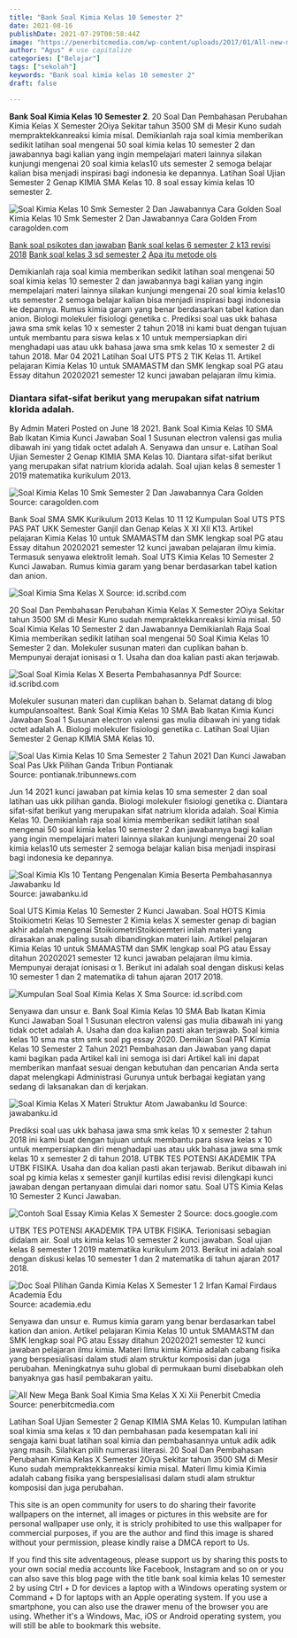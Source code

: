 ```yaml
---
title: "Bank Soal Kimia Kelas 10 Semester 2"
date: 2021-08-16
publishDate: 2021-07-29T00:58:44Z
image: "https://penerbitcmedia.com/wp-content/uploads/2017/01/All-new-mega-bank-soal-kimia.jpg"
author: "Agus" # use capitalize
categories: ["Belajar"]
tags: ["sekolah"]
keywords: "Bank soal kimia kelas 10 semester 2"
draft: false

---
```

<script type='text/javascript' src='//pl15944992.alternativecpmgate.com/6c/6f/d6/6c6fd630211742b4db132bd23b46b946.js'></script>
<script type='text/javascript' src='//pl15944975.alternativecpmgate.com/86/71/9a/86719ae0c65e9b2f7eb2905a08638c06.js'></script>
**Bank Soal Kimia Kelas 10 Semester 2**. 20 Soal Dan Pembahasan Perubahan Kimia Kelas X Semester 2Oiya Sekitar tahun 3500 SM di Mesir Kuno sudah mempraktekkanreaksi kimia misal. Demikianlah raja soal kimia memberikan sedikit latihan soal mengenai 50 soal kimia kelas 10 semester 2 dan jawabannya bagi kalian yang ingin mempelajari materi lainnya silakan kunjungi mengenai 20 soal kimia kelas10 uts semester 2 semoga belajar kalian bisa menjadi inspirasi bagi indonesia ke depannya. Latihan Soal Ujian Semester 2 Genap KIMIA SMA Kelas 10. 8 soal essay kimia kelas 10 semester 2.

![Soal Kimia Kelas 10 Smk Semester 2 Dan Jawabannya Cara Golden](https://image.slidesharecdn.com/soallatihankelasxisemester2part2-130517015140-phpapp01/95/soal-latihan-kelas-xi-semester-2-part-2-1-638.jpg?cb=1368773602 "Soal Kimia Kelas 10 Smk Semester 2 Dan Jawabannya Cara Golden")
Soal Kimia Kelas 10 Smk Semester 2 Dan Jawabannya Cara Golden From caragolden.com

[Bank soal psikotes dan jawaban](/bank-soal-psikotes-dan-jawaban/)
[Bank soal kelas 6 semester 2 k13 revisi 2018](/bank-soal-kelas-6-semester-2-k13-revisi-2018/)
[Bank soal kelas 3 sd semester 2](/bank-soal-kelas-3-sd-semester-2/)
[Apa itu metode ols](/apa-itu-metode-ols/)

Demikianlah raja soal kimia memberikan sedikit latihan soal mengenai 50 soal kimia kelas 10 semester 2 dan jawabannya bagi kalian yang ingin mempelajari materi lainnya silakan kunjungi mengenai 20 soal kimia kelas10 uts semester 2 semoga belajar kalian bisa menjadi inspirasi bagi indonesia ke depannya. Rumus kimia garam yang benar berdasarkan tabel kation dan anion. Biologi molekuler fisiologi genetika c. Prediksi soal uas ukk bahasa jawa sma smk kelas 10 x semester 2 tahun 2018 ini kami buat dengan tujuan untuk membantu para siswa kelas x 10 untuk mempersiapkan diri menghadapi uas atau ukk bahasa jawa sma smk kelas 10 x semester 2 di tahun 2018. Mar 04 2021 Latihan Soal UTS PTS 2 TIK Kelas 11. Artikel pelajaran Kimia Kelas 10 untuk SMAMASTM dan SMK lengkap soal PG atau Essay ditahun 20202021 semester 12 kunci jawaban pelajaran ilmu kimia.

### Diantara sifat-sifat berikut yang merupakan sifat natrium klorida adalah.

By Admin Materi Posted on June 18 2021. Bank Soal Kimia Kelas 10 SMA Bab Ikatan Kimia Kunci Jawaban Soal 1 Susunan electron valensi gas mulia dibawah ini yang tidak octet adalah A. Senyawa dan unsur e. Latihan Soal Ujian Semester 2 Genap KIMIA SMA Kelas 10. Diantara sifat-sifat berikut yang merupakan sifat natrium klorida adalah. Soal ujian kelas 8 semester 1 2019 matematika kurikulum 2013.


![Soal Kimia Kelas 10 Smk Semester 2 Dan Jawabannya Cara Golden](https://image.slidesharecdn.com/soallatihankelasxisemester2part2-130517015140-phpapp01/95/soal-latihan-kelas-xi-semester-2-part-2-1-638.jpg?cb=1368773602 "Soal Kimia Kelas 10 Smk Semester 2 Dan Jawabannya Cara Golden")
Source: caragolden.com

Bank Soal SMA SMK Kurikulum 2013 Kelas 10 11 12 Kumpulan Soal UTS PTS PAS PAT UKK Semester Ganjil dan Genap Kelas X XI XII K13. Artikel pelajaran Kimia Kelas 10 untuk SMAMASTM dan SMK lengkap soal PG atau Essay ditahun 20202021 semester 12 kunci jawaban pelajaran ilmu kimia. Termasuk senyawa elektrolit lemah. Soal UTS Kimia Kelas 10 Semester 2 Kunci Jawaban. Rumus kimia garam yang benar berdasarkan tabel kation dan anion.

![Soal Kimia Sma Kelas X](https://imgv2-1-f.scribdassets.com/img/document/121406845/original/3904ef0dd7/1623539371?v=1 "Soal Kimia Sma Kelas X")
Source: id.scribd.com

20 Soal Dan Pembahasan Perubahan Kimia Kelas X Semester 2Oiya Sekitar tahun 3500 SM di Mesir Kuno sudah mempraktekkanreaksi kimia misal. 50 Soal Kimia Kelas 10 Semester 2 dan Jawabannya Demikianlah Raja Soal Kimia memberikan sedikit latihan soal mengenai 50 Soal Kimia Kelas 10 Semester 2 dan. Molekuler susunan materi dan cuplikan bahan b. Mempunyai derajat ionisasi α 1. Usaha dan doa kalian pasti akan terjawab.

![Soal Soal Kimia Kelas X Beserta Pembahasannya Pdf](https://imgv2-1-f.scribdassets.com/img/document/196309608/original/908a40c18f/1628420247?v=1 "Soal Soal Kimia Kelas X Beserta Pembahasannya Pdf")
Source: id.scribd.com

Molekuler susunan materi dan cuplikan bahan b. Selamat datang di blog kumpulansoaltest. Bank Soal Kimia Kelas 10 SMA Bab Ikatan Kimia Kunci Jawaban Soal 1 Susunan electron valensi gas mulia dibawah ini yang tidak octet adalah A. Biologi molekuler fisiologi genetika c. Latihan Soal Ujian Semester 2 Genap KIMIA SMA Kelas 10.

![Soal Uas Kimia Kelas 10 Sma Semester 2 Tahun 2021 Dan Kunci Jawaban Soal Pas Ukk Pilihan Ganda Tribun Pontianak](https://cdn-2.tstatic.net/pontianak/foto/bank/images/soal-uas-kimia-kelas-10-sma-semester-2-tahun-2021.jpg "Soal Uas Kimia Kelas 10 Sma Semester 2 Tahun 2021 Dan Kunci Jawaban Soal Pas Ukk Pilihan Ganda Tribun Pontianak")
Source: pontianak.tribunnews.com

Jun 14 2021 kunci jawaban pat kimia kelas 10 sma semester 2 dan soal latihan uas ukk pilihan ganda. Biologi molekuler fisiologi genetika c. Diantara sifat-sifat berikut yang merupakan sifat natrium klorida adalah. Soal Kimia Kelas 10. Demikianlah raja soal kimia memberikan sedikit latihan soal mengenai 50 soal kimia kelas 10 semester 2 dan jawabannya bagi kalian yang ingin mempelajari materi lainnya silakan kunjungi mengenai 20 soal kimia kelas10 uts semester 2 semoga belajar kalian bisa menjadi inspirasi bagi indonesia ke depannya.

![Soal Kimia Kls 10 Tentang Pengenalan Kimia Beserta Pembahasannya Jawabanku Id](https://i0.wp.com/imgv2-1-f.scribdassets.com/img/document/128193943/original/d57f83dcaa/1565314354?v=1?resize=650,400 "Soal Kimia Kls 10 Tentang Pengenalan Kimia Beserta Pembahasannya Jawabanku Id")
Source: jawabanku.id

Soal UTS Kimia Kelas 10 Semester 2 Kunci Jawaban. Soal HOTS Kimia Stoikiometri Kelas 10 Semester 2 Kimia kelas X semester genap di bagian akhir adalah mengenai StoikiometriStoikioemteri inilah materi yang dirasakan anak paling susah dibandingkan materi lain. Artikel pelajaran Kimia Kelas 10 untuk SMAMASTM dan SMK lengkap soal PG atau Essay ditahun 20202021 semester 12 kunci jawaban pelajaran ilmu kimia. Mempunyai derajat ionisasi α 1. Berikut ini adalah soal dengan diskusi kelas 10 semester 1 dan 2 matematika di tahun ajaran 2017 2018.

![Kumpulan Soal Soal Kimia Kelas X Sma](https://imgv2-2-f.scribdassets.com/img/document/151964912/original/29d33fe665/1623910494?v=1 "Kumpulan Soal Soal Kimia Kelas X Sma")
Source: id.scribd.com

Senyawa dan unsur e. Bank Soal Kimia Kelas 10 SMA Bab Ikatan Kimia Kunci Jawaban Soal 1 Susunan electron valensi gas mulia dibawah ini yang tidak octet adalah A. Usaha dan doa kalian pasti akan terjawab. Soal kimia kelas 10 sma ma stm smk soal pg essay 2020. Demikian Soal PAT Kimia Kelas 10 Semester 2 Tahun 2021 Pembahasan dan Jawaban yang dapat kami bagikan pada Artikel kali ini semoga isi dari Artikel kali ini dapat memberikan manfaat sesuai dengan kebutuhan dan pencarian Anda serta dapat melengkapi Administrasi Gurunya untuk berbagai kegiatan yang sedang di laksanakan dan di kerjakan.

![Soal Kimia Kelas X Materi Struktur Atom Jawabanku Id](https://imgv2-2-f.scribdassets.com/img/document/146868495/original/451e5ff9d8/1614426715?v=1 "Soal Kimia Kelas X Materi Struktur Atom Jawabanku Id")
Source: jawabanku.id

Prediksi soal uas ukk bahasa jawa sma smk kelas 10 x semester 2 tahun 2018 ini kami buat dengan tujuan untuk membantu para siswa kelas x 10 untuk mempersiapkan diri menghadapi uas atau ukk bahasa jawa sma smk kelas 10 x semester 2 di tahun 2018. UTBK TES POTENSI AKADEMIK TPA UTBK FISIKA. Usaha dan doa kalian pasti akan terjawab. Berikut dibawah ini soal pg kimia kelas x semester ganjil kurtilas edisi revisi dilengkapi kunci jawaban dengan pertanyaan dimulai dari nomor satu. Soal UTS Kimia Kelas 10 Semester 2 Kunci Jawaban.

![Contoh Soal Essay Kimia Kelas X Semester 2](https://lh4.googleusercontent.com/-fw7jcBBKINlZb2ft_Mv7hgUC6KKz1TwWGmDAFMupfBX8PWSsTeCpptWk2IGAeWeIRIAyDTJf5McshOw3S6YikiG-6jPVjUWEqylhAk40zapwN-p5PlRGIeSF7L6E_PAnQ=s800 "Contoh Soal Essay Kimia Kelas X Semester 2")
Source: docs.google.com

UTBK TES POTENSI AKADEMIK TPA UTBK FISIKA. Terionisasi sebagian didalam air. Soal uts kimia kelas 10 semester 2 kunci jawaban. Soal ujian kelas 8 semester 1 2019 matematika kurikulum 2013. Berikut ini adalah soal dengan diskusi kelas 10 semester 1 dan 2 matematika di tahun ajaran 2017 2018.

![Doc Soal Pilihan Ganda Kimia Kelas X Semester 1 2 Irfan Kamal Firdaus Academia Edu](https://0.academia-photos.com/attachment_thumbnails/49358655/mini_magick20180815-12930-icnt79.png?1534368250 "Doc Soal Pilihan Ganda Kimia Kelas X Semester 1 2 Irfan Kamal Firdaus Academia Edu")
Source: academia.edu

Senyawa dan unsur e. Rumus kimia garam yang benar berdasarkan tabel kation dan anion. Artikel pelajaran Kimia Kelas 10 untuk SMAMASTM dan SMK lengkap soal PG atau Essay ditahun 20202021 semester 12 kunci jawaban pelajaran ilmu kimia. Materi Ilmu kimia Kimia adalah cabang fisika yang berspesialisasi dalam studi alam struktur komposisi dan juga perubahan. Meningkatnya suhu global di permukaan bumi disebabkan oleh banyaknya gas hasil pembakaran yaitu.

![All New Mega Bank Soal Kimia Sma Kelas X Xi Xii Penerbit Cmedia](https://penerbitcmedia.com/wp-content/uploads/2017/01/All-new-mega-bank-soal-kimia.jpg "All New Mega Bank Soal Kimia Sma Kelas X Xi Xii Penerbit Cmedia")
Source: penerbitcmedia.com

Latihan Soal Ujian Semester 2 Genap KIMIA SMA Kelas 10. Kumpulan latihan soal kimia sma kelas x 10 dan pembahasan pada kesempatan kali ini sengaja kami buat latihan soal kimia dan pembahasannya untuk adik adik yang masih. Silahkan pilih numerasi literasi. 20 Soal Dan Pembahasan Perubahan Kimia Kelas X Semester 2Oiya Sekitar tahun 3500 SM di Mesir Kuno sudah mempraktekkanreaksi kimia misal. Materi Ilmu kimia Kimia adalah cabang fisika yang berspesialisasi dalam studi alam struktur komposisi dan juga perubahan.

This site is an open community for users to do sharing their favorite wallpapers on the internet, all images or pictures in this website are for personal wallpaper use only, it is stricly prohibited to use this wallpaper for commercial purposes, if you are the author and find this image is shared without your permission, please kindly raise a DMCA report to Us.

If you find this site adventageous, please support us by sharing this posts to your own social media accounts like Facebook, Instagram and so on or you can also save this blog page with the title bank soal kimia kelas 10 semester 2 by using Ctrl + D for devices a laptop with a Windows operating system or Command + D for laptops with an Apple operating system. If you use a smartphone, you can also use the drawer menu of the browser you are using. Whether it's a Windows, Mac, iOS or Android operating system, you will still be able to bookmark this website.
